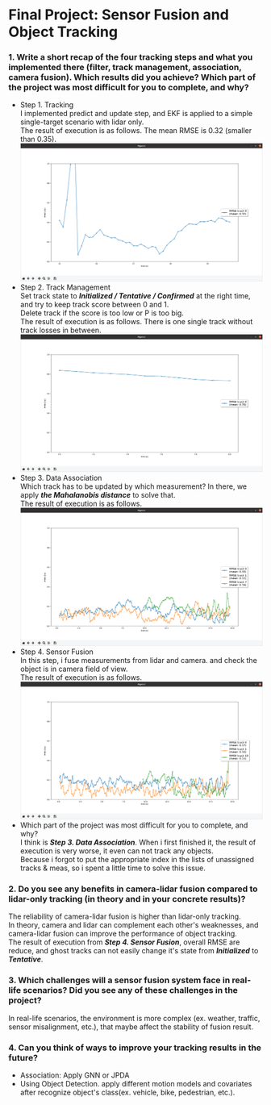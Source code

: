 # Final Project: Sensor Fusion and Object Tracking

### 1. Write a short recap of the four tracking steps and what you implemented there (filter, track management, association, camera fusion). Which results did you achieve? Which part of the project was most difficult for you to complete, and why?
* Step 1. Tracking<br/>
I implemented predict and update step, and EKF is applied to a simple single-target scenario with lidar only.<br/>
The result of execution is as follows. The mean RMSE is 0.32 (smaller than 0.35).<br/>
![alt text](https://github.com/GavinChuan9/nd013-c2-fusion-starter/blob/FP_S1/img/final/S1_RMSE.png?raw=true)
* Step 2. Track Management<br/>
Set track state to ***Initialized / Tentative / Confirmed*** at the right time, and try to keep track score between 0 and 1.<br/>
Delete track if the score is too low or P is too big.<br/>
The result of execution is as follows. There is one single track without track losses in between.<br/>
![alt text](https://github.com/GavinChuan9/nd013-c2-fusion-starter/blob/FP_S2/img/final/S2_RMSE.png?raw=true)
* Step 3. Data Association<br/>
Which track has to be updated by which measurement? In there, we apply ***the Mahalanobis distance*** to solve that.<br/>
The result of execution is as follows.<br/>
![alt text](https://github.com/GavinChuan9/nd013-c2-fusion-starter/blob/FP_S3/img/final/S3_RMSE.png?raw=true)
* Step 4. Sensor Fusion<br/>
In this step, i fuse measurements from lidar and camera. and check the object is in camera field of view.<br/>
The result of execution is as follows.<br/>
![alt text](https://github.com/GavinChuan9/nd013-c2-fusion-starter/blob/FP_S4/img/final/S4_RMSE.png?raw=true)
* Which part of the project was most difficult for you to complete, and why?<br/>
I think is ***Step 3. Data Association***. When i first finished it, the result of execution is very worse, it even can not track any objects.<br/>
Because i forgot to put the appropriate index in the lists of unassigned tracks & meas, so i spent a little time to solve this issue.<br/>

### 2. Do you see any benefits in camera-lidar fusion compared to lidar-only tracking (in theory and in your concrete results)? 
The reliability of camera-lidar fusion is higher than lidar-only tracking.<br/>
In theory, camera and lidar can complement each other's weaknesses, and camera-lidar fusion can improve the performance of object tracking.<br/>
The result of execution from ***Step 4. Sensor Fusion***, overall RMSE are reduce, and ghost tracks can not easily change it's state from ***Initialized*** to ***Tentative***.<br/>

### 3. Which challenges will a sensor fusion system face in real-life scenarios? Did you see any of these challenges in the project?
In real-life scenarios, the environment is more complex (ex. weather, traffic, sensor misalignment, etc.), that maybe affect the stability of fusion result.<br/>

### 4. Can you think of ways to improve your tracking results in the future?
* Association: Apply GNN or JPDA
* Using Object Detection. apply different motion models and covariates after recognize object's class(ex. vehicle, bike, pedestrian, etc.).
